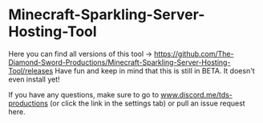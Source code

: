 # Minecraft-Sparkling-Server-Hosting-Tool
Here you can find all versions of this tool -> https://github.com/The-Diamond-Sword-Productions/Minecraft-Sparkling-Server-Hosting-Tool/releases
Have fun and keep in mind that this is still in BETA. It doesn't even install yet!

If you have any questions, make sure to go to www.discord.me/tds-productions (or click the link in the settings tab) or pull an issue request here.
